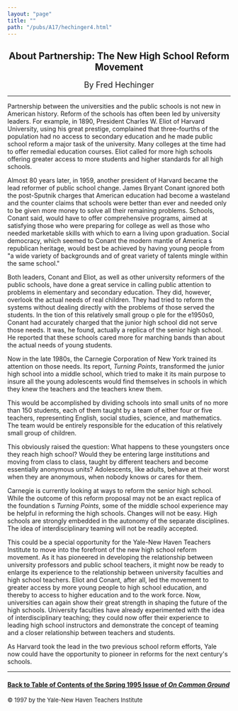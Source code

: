 ```yaml
---
layout: "page"
title: ""
path: "/pubs/A17/hechinger4.html"
---
```

<main>
<center><h2>
About Partnership: The New High School Reform Movement</h2>
<p><font size="+1">By Fred Hechinger</font>
</p></center><hr/>
Partnership between the universities and the public schools is not new in
American history. Reform of the schools has often been led by university
leaders. For example, in 1890, President Charles W. Eliot of Harvard
University, using his great prestige, complained that three-fourths of the
population had no access to secondary education and he made public school
reform a major task of the university. Many colleges at the time had to
offer remedial education courses. Eliot called for more high schools
offering greater access to more students and higher standards for all high
schools.
<p>
Almost 80 years later, in 1959, another president of Harvard became the
lead reformer of public school change. James Bryant Conant ignored both
the post-Sputnik charges that American education had become a wasteland
and the counter claims that schools were better than ever and needed only
to be given more money to solve all their remaining problems. Schools,
Conant said, would have to offer comprehensive programs, aimed at
satisfying those who were preparing for college as well as those who
needed  marketable skills  with which to earn a living upon graduation.
Social democracy, which seemed to Conant the modern mantle of America s
republican heritage, would best be achieved by having young people from "a
wide variety of backgrounds and of great variety of talents mingle within
the same school."
</p><p>
Both leaders, Conant and Eliot, as well as other university reformers of
the public schools, have done a great service in calling public attention
to problems in elementary and secondary education. They did, however,
overlook the actual needs of real children. They had tried to reform the
systems without dealing directly with the problems of those served   the
students. In the   tion of this relatively small group o ple for the e1950s0, Conant had accurately charged that the junior high
school did not serve those needs. It was, he found, actually a replica of
the senior high school. He reported that these schools cared more for
marching bands than about the actual needs of young students.
</p><p>
Now in the late 1980s, the Carnegie Corporation of New York trained its
attention on those needs. Its report, <i>Turning Points</i>, transformed
the
junior high school into a middle school, which tried to make it its main
purpose to insure all the young adolescents would find themselves in
schools in which they knew the teachers and the teachers knew them.
</p><p>
This would be accomplished by dividing schools into small units of no more
than 150 students, each of them taught by a team of either four or five
teachers, representing English, social studies, science, and mathematics.
The team would be entirely responsible for the education of this
relatively small group of children.
</p><p>
This obviously raised the question: What happens to these youngsters once
they reach high school? Would they be entering large institutions and
moving from class to class, taught by different teachers and become
essentially anonymous units? Adolescents, like adults, behave at their
worst when they are anonymous, when nobody knows or cares for them.
</p><p>
Carnegie is currently looking at ways to reform the senior high school.
While the outcome of this reform proposal may not be an exact replica of
the foundation s <i>Turning Points</i>, some of the middle school
experience may be helpful in reforming the high schools. Changes will not
be easy. High schools are strongly embedded in the autonomy of the
separate disciplines. The idea of interdisciplinary teaming will not be
readily accepted.
</p><p>
This could be a special opportunity for the Yale-New Haven Teachers
Institute to move into the forefront of the new high school reform
movement. As it has pioneered in developing the relationship between
university professors and public school teachers, it might now be ready to
enlarge its experience to the relationship between university faculties
and high school teachers. Eliot and Conant, after all, led the movement to
greater access by more young people to high school education, and thereby
to access to higher education and to the work force. Now, universities can
again show their great strength in shaping the future of the high schools.
University faculties have already experimented with the idea of
interdisciplinary teaching; they could now offer their experience to
leading high school instructors and demonstrate the concept of teaming and
a closer relationship between teachers and students.
</p><p>
As Harvard took the lead in the two previous school reform efforts, Yale
now could have the opportunity to pioneer in reforms for the next
century's schools.
</p><hr/>
<h4><a href=".\">Back to
Table of Contents of the Spring 1995 Issue of <i>On Common
Ground</i></a>
</h4>
<font size="-1">© 1997 by the Yale-New Haven Teachers Institute
</font></main>